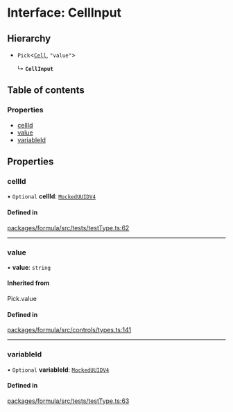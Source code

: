 # Interface: CellInput

## Hierarchy

- `Pick`<[`Cell`](Cell.md), `"value"`\>

  ↳ **`CellInput`**

## Table of contents

### Properties

- [cellId](CellInput.md#cellid)
- [value](CellInput.md#value)
- [variableId](CellInput.md#variableid)

## Properties

### <a id="cellid" name="cellid"></a> cellId

• `Optional` **cellId**: [`MockedUUIDV4`](../README.md#mockeduuidv4)

#### Defined in

[packages/formula/src/tests/testType.ts:62](https://github.com/mashcard/mashcard/blob/main/packages/formula/src/tests/testType.ts#L62)

---

### <a id="value" name="value"></a> value

• **value**: `string`

#### Inherited from

Pick.value

#### Defined in

[packages/formula/src/controls/types.ts:141](https://github.com/mashcard/mashcard/blob/main/packages/formula/src/controls/types.ts#L141)

---

### <a id="variableid" name="variableid"></a> variableId

• `Optional` **variableId**: [`MockedUUIDV4`](../README.md#mockeduuidv4)

#### Defined in

[packages/formula/src/tests/testType.ts:63](https://github.com/mashcard/mashcard/blob/main/packages/formula/src/tests/testType.ts#L63)
